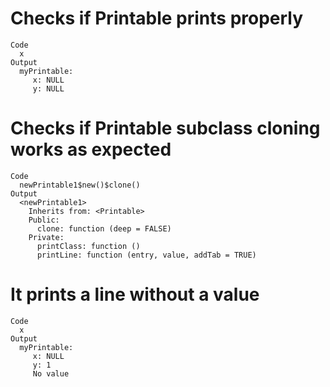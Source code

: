 # Checks if Printable prints properly

    Code
      x
    Output
      myPrintable: 
         x: NULL 
         y: NULL 

# Checks if Printable subclass cloning works as expected

    Code
      newPrintable1$new()$clone()
    Output
      <newPrintable1>
        Inherits from: <Printable>
        Public:
          clone: function (deep = FALSE) 
        Private:
          printClass: function () 
          printLine: function (entry, value, addTab = TRUE) 

# It prints a line without a value

    Code
      x
    Output
      myPrintable: 
         x: NULL 
         y: 1 
         No value

